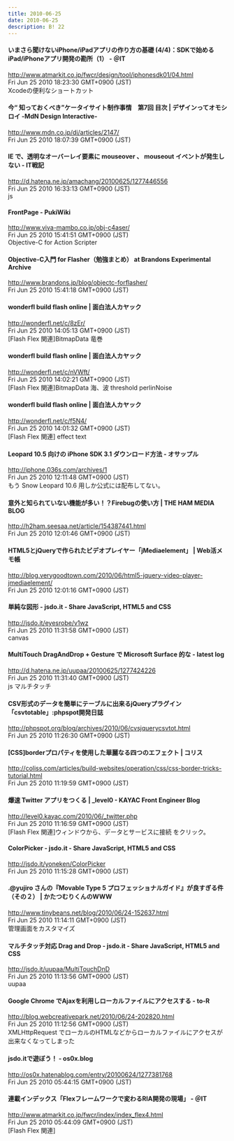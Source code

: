 ```yaml
---
title: 2010-06-25
date: 2010-06-25
description: B! 22
---
```


####  いまさら聞けないiPhone/iPadアプリの作り方の基礎 (4/4)：SDKで始めるiPad/iPhoneアプリ開発の勘所（1） - ＠IT
http://www.atmarkit.co.jp/fwcr/design/tool/iphonesdk01/04.html<br>
Fri Jun 25 2010 18:23:30 GMT+0900 (JST)<br>
Xcodeの便利なショートカット


#### 今“ 知っておくべき”ケータイサイト制作事情　第7回 目次 | デザインってオモシロイ -MdN Design Interactive-		
http://www.mdn.co.jp/di/articles/2147/<br>
Fri Jun 25 2010 18:07:39 GMT+0900 (JST)<br>


####  IE で、透明なオーバーレイ要素に mouseover 、 mouseout イベントが発生しない - IT戦記
http://d.hatena.ne.jp/amachang/20100625/1277446556<br>
Fri Jun 25 2010 16:33:13 GMT+0900 (JST)<br>
js


#### FrontPage - PukiWiki
http://www.viva-mambo.co.jp/obj-c4aser/<br>
Fri Jun 25 2010 15:41:51 GMT+0900 (JST)<br>
Objective-C for Action Scripter


####  Objective-C入門 for Flasher（勉強まとめ） at Brandons Experimental Archive
http://www.brandons.jp/blog/objectc-forflasher/<br>
Fri Jun 25 2010 15:41:18 GMT+0900 (JST)<br>


#### wonderfl build flash online | 面白法人カヤック
http://wonderfl.net/c/8zEr/<br>
Fri Jun 25 2010 14:05:13 GMT+0900 (JST)<br>
[Flash Flex 関連]BitmapData 竜巻


#### wonderfl build flash online | 面白法人カヤック
http://wonderfl.net/c/nVWft/<br>
Fri Jun 25 2010 14:02:21 GMT+0900 (JST)<br>
[Flash Flex 関連]BitmapData 海、波 threshold perlinNoise


#### wonderfl build flash online | 面白法人カヤック
http://wonderfl.net/c/f5N4/<br>
Fri Jun 25 2010 14:01:32 GMT+0900 (JST)<br>
[Flash Flex 関連] effect text


#### Leopard 10.5 向けの iPhone SDK 3.1 ダウンロード方法 - オサップル
http://iphone.036s.com/archives/1<br>
Fri Jun 25 2010 12:11:48 GMT+0900 (JST)<br>
もう Snow Leopard 10.6 用しか公式には配布してない。


#### 意外と知られていない機能が多い！？Firebugの使い方 | THE HAM MEDIA BLOG
http://h2ham.seesaa.net/article/154387441.html<br>
Fri Jun 25 2010 12:01:46 GMT+0900 (JST)<br>


#### HTML5とjQueryで作られたビデオプレイヤー「jMediaelement」 | Web活メモ帳
http://blog.verygoodtown.com/2010/06/html5-jquery-video-player-jmediaelement/<br>
Fri Jun 25 2010 12:01:16 GMT+0900 (JST)<br>


#### 単純な図形 - jsdo.it - Share JavaScript, HTML5 and CSS
http://jsdo.it/eyesrobe/v1wz<br>
Fri Jun 25 2010 11:31:58 GMT+0900 (JST)<br>
canvas


####  MultiTouch DragAndDrop + Gesture で Microsoft Surface 的な - latest log
http://d.hatena.ne.jp/uupaa/20100625/1277424226<br>
Fri Jun 25 2010 11:31:40 GMT+0900 (JST)<br>
js マルチタッチ


#### CSV形式のデータを簡単にテーブルに出来るjQueryプラグイン「csvtotable」:phpspot開発日誌
http://phpspot.org/blog/archives/2010/06/cvsjquerycsvtot.html<br>
Fri Jun 25 2010 11:26:30 GMT+0900 (JST)<br>


####   [CSS]borderプロパティを使用した華麗なる四つのエフェクト | コリス
http://coliss.com/articles/build-websites/operation/css/css-border-tricks-tutorial.html<br>
Fri Jun 25 2010 11:19:59 GMT+0900 (JST)<br>


#### 爆速 Twitter アプリをつくる | _level0 - KAYAC Front Engineer Blog
http://level0.kayac.com/2010/06/_twitter.php<br>
Fri Jun 25 2010 11:16:59 GMT+0900 (JST)<br>
[Flash Flex 関連]ウィンドウから、データとサービスに接続 をクリック。


#### ColorPicker - jsdo.it - Share JavaScript, HTML5 and CSS
http://jsdo.it/yoneken/ColorPicker<br>
Fri Jun 25 2010 11:15:28 GMT+0900 (JST)<br>


#### .@yujiro さんの『Movable Type 5 プロフェッショナルガイド』が良すぎる件（その２） | かたつむりくんのWWW
http://www.tinybeans.net/blog/2010/06/24-152637.html<br>
Fri Jun 25 2010 11:14:11 GMT+0900 (JST)<br>
管理画面をカスタマイズ


#### マルチタッチ対応 Drag and Drop - jsdo.it - Share JavaScript, HTML5 and CSS
http://jsdo.it/uupaa/MultiTouchDnD<br>
Fri Jun 25 2010 11:13:56 GMT+0900 (JST)<br>
uupaa


#### Google Chrome でAjaxを利用しローカルファイルにアクセスする - to-R
http://blog.webcreativepark.net/2010/06/24-202820.html<br>
Fri Jun 25 2010 11:12:56 GMT+0900 (JST)<br>
XMLHttpRequest でローカルのHTMLなどからローカルファイルにアクセスが出来なくなってしまった


#### jsdo.itで遊ぼう！ - os0x.blog
http://os0x.hatenablog.com/entry/20100624/1277381768<br>
Fri Jun 25 2010 05:44:15 GMT+0900 (JST)<br>


#### 連載インデックス「Flexフレームワークで変わるRIA開発の現場」 - ＠IT
http://www.atmarkit.co.jp/fwcr/index/index_flex4.html<br>
Fri Jun 25 2010 05:44:09 GMT+0900 (JST)<br>
[Flash Flex 関連]


